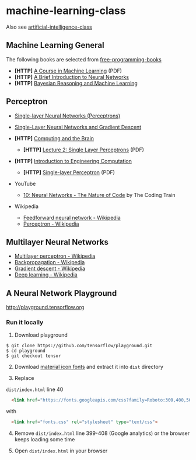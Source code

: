 # machine-learning-class

Also see [artificial-intelligence-class](https://github.com/lambda4fun/artificial-intelligence-class)

## Machine Learning General

The following books are selected from [free-programming-books](https://github.com/EbookFoundation/free-programming-books/blob/master/free-programming-books.md#machine-learning)

- **[HTTP]** [A Course in Machine Learning](http://ciml.info/dl/v0_9/ciml-v0_9-all.pdf) (PDF)
- **[HTTP]** [A Brief Introduction to Neural Networks](http://www.dkriesel.com/en/science/neural_networks#a_brief_introduction_to_neural_networks)
- **[HTTP]** [Bayesian Reasoning and Machine Learning](http://www.cs.ucl.ac.uk/staff/d.barber/brml/)

## Perceptron

- [Single-layer Neural Networks (Perceptrons)](https://computing.dcu.ie/~humphrys/Notes/Neural/single.neural.html)
- [Single-Layer Neural Networks and Gradient Descent](https://sebastianraschka.com/Articles/2015_singlelayer_neurons.html)

- **[HTTP]** [Computing and the Brain](http://www.cs.stir.ac.uk/courses/ITNP4B/lectures/)
  - **[HTTP]** [Lecture 2: Single Layer Perceptrons](http://www.cs.stir.ac.uk/courses/ITNP4B/lectures/kms/2-Perceptrons.pdf) (PDF)
- **[HTTP]** [Introduction to Engineering Computation](http://www.cogconfluence.com/caam-210/)
  - **[HTTP]** [Single-layer Perceptron](http://www.cogconfluence.com/wp-content/uploads/2013/12/notes.pdf) (PDF)

- YouTube
  - [10: Neural Networks - The Nature of Code](https://www.youtube.com/playlist?list=PLRqwX-V7Uu6aCibgK1PTWWu9by6XFdCfh) by The Coding Train

- Wikipedia
  - [Feedforward neural network - Wikipedia](https://en.wikipedia.org/wiki/Feedforward_neural_network)
  - [Perceptron - Wikipedia](https://en.wikipedia.org/wiki/Perceptron)

## Multilayer Neural Networks

- [Multilayer perceptron - Wikipedia](https://en.wikipedia.org/wiki/Multilayer_perceptron)
- [Backpropagation - Wikipedia](https://en.wikipedia.org/wiki/Backpropagation)
- [Gradient descent - Wikipedia](https://en.wikipedia.org/wiki/Gradient_descent)
- [Deep learning - Wikipedia](https://en.wikipedia.org/wiki/Deep_learning)


## A Neural Network Playground

http://playground.tensorflow.org

### Run it locally

1. Download playground
```shell
$ git clone https://github.com/tensorflow/playground.git
$ cd playground
$ git checkout tensor
```

2. Download [material icon fonts](https://github.com/lambda4fun/machine-learning-class/releases/download/material-icon-fonts/material-icon-fonts.zip) and extract it into `dist` directory

3. Replace

`dist/index.html` line 40
```html
  <link href="https://fonts.googleapis.com/css?family=Roboto:300,400,500|Material+Icons" rel="stylesheet" type="text/css">
```
with
```html
  <link href="fonts.css" rel="stylesheet" type="text/css">
 ```

4. Remove `dist/index.html` line 399-408 (Google analytics) or the browser keeps loading some time

5. Open `dist/index.html` in your browser
